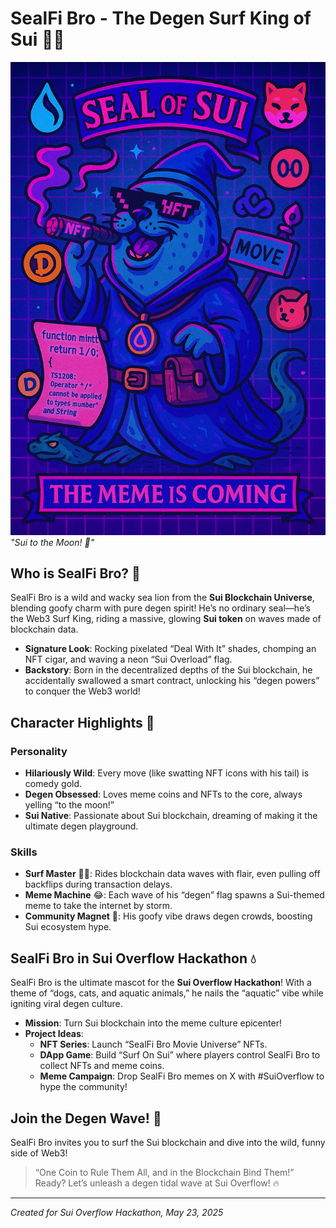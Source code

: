 # SealFi Bro - The Degen Surf King of Sui 🏄‍♂️

![SealFi Bro Image](/Magician_SealFi_bro.png)  
*"Sui to the Moon! 🚀"*

## Who is SealFi Bro? 🦭
SealFi Bro is a wild and wacky sea lion from the **Sui Blockchain Universe**, blending goofy charm with pure degen spirit! He’s no ordinary seal—he’s the Web3 Surf King, riding a massive, glowing **Sui token** on waves made of blockchain data.  

- **Signature Look**: Rocking pixelated “Deal With It” shades, chomping an NFT cigar, and waving a neon “Sui Overload” flag.  
- **Backstory**: Born in the decentralized depths of the Sui blockchain, he accidentally swallowed a smart contract, unlocking his “degen powers” to conquer the Web3 world!  

## Character Highlights 🌟
### Personality
- **Hilariously Wild**: Every move (like swatting NFT icons with his tail) is comedy gold.  
- **Degen Obsessed**: Loves meme coins and NFTs to the core, always yelling “to the moon!”  
- **Sui Native**: Passionate about Sui blockchain, dreaming of making it the ultimate degen playground.  

### Skills
- **Surf Master** 🏄‍♂️: Rides blockchain data waves with flair, even pulling off backflips during transaction delays.  
- **Meme Machine** 😂: Each wave of his “degen” flag spawns a Sui-themed meme to take the internet by storm.  
- **Community Magnet** 🤝: His goofy vibe draws degen crowds, boosting Sui ecosystem hype.  

## SealFi Bro in Sui Overflow Hackathon 💧
SealFi Bro is the ultimate mascot for the **Sui Overflow Hackathon**! With a theme of “dogs, cats, and aquatic animals,” he nails the “aquatic” vibe while igniting viral degen culture.  

- **Mission**: Turn Sui blockchain into the meme culture epicenter!  
- **Project Ideas**:  
  - **NFT Series**: Launch “SealFi Bro Movie Universe” NFTs.  
  - **DApp Game**: Build “Surf On Sui” where players control SealFi Bro to collect NFTs and meme coins.  
  - **Meme Campaign**: Drop SealFi Bro memes on X with #SuiOverflow to hype the community!  

## Join the Degen Wave! 🌊
SealFi Bro invites you to surf the Sui blockchain and dive into the wild, funny side of Web3!  
> “One Coin to Rule Them All, and in the Blockchain Bind Them!”  
Ready? Let’s unleash a degen tidal wave at Sui Overflow! 🔥

---
*Created for Sui Overflow Hackathon, May 23, 2025*